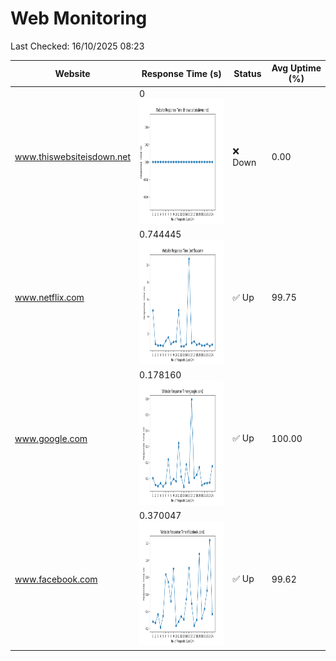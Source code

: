 # Web Monitoring

Last Checked: 16/10/2025 08:23

| Website | Response Time (s) | Status | Avg Uptime (%) |
|---------|-------------------|--------|----------------|
| www.thiswebsiteisdown.net | 0 <br> <img src="graph/thiswebsiteisdown.net.png" alt="Graph" width="200" height="200">  | ❌ Down | 0.00 |
| www.netflix.com | 0.744445 <br> <img src="graph/netflix.com.png" alt="Graph" width="200" height="200">  | ✅ Up | 99.75 |
| www.google.com | 0.178160 <br> <img src="graph/google.com.png" alt="Graph" width="200" height="200">  | ✅ Up | 100.00 |
| www.facebook.com | 0.370047 <br> <img src="graph/facebook.com.png" alt="Graph" width="200" height="200">  | ✅ Up | 99.62 |
